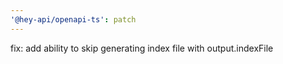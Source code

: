 ```yaml
---
'@hey-api/openapi-ts': patch
---
```


fix: add ability to skip generating index file with output.indexFile
